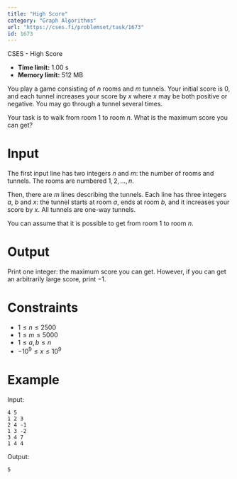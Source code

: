 ```yaml
---
title: "High Score"
category: "Graph Algorithms"
url: "https://cses.fi/problemset/task/1673"
id: 1673
---
```


CSES - High Score

  * **Time limit:** 1.00 s
  * **Memory limit:** 512 MB

You play a game consisting of $n$ rooms and $m$ tunnels. Your initial score is
$0$, and each tunnel increases your score by $x$ where $x$ may be both
positive or negative. You may go through a tunnel several times.

Your task is to walk from room $1$ to room $n$. What is the maximum score you
can get?

# Input

The first input line has two integers $n$ and $m$: the number of rooms and
tunnels. The rooms are numbered $1,2,\dots,n$.

Then, there are $m$ lines describing the tunnels. Each line has three integers
$a$, $b$ and $x$: the tunnel starts at room $a$, ends at room $b$, and it
increases your score by $x$. All tunnels are one-way tunnels.

You can assume that it is possible to get from room $1$ to room $n$.

# Output

Print one integer: the maximum score you can get. However, if you can get an
arbitrarily large score, print $-1$.

# Constraints

  * $1 \le n \le 2500$
  * $1 \le m \le 5000$
  * $1 \le a,b \le n$
  * $-10^9 \le x \le 10^9$

# Example

Input:

    
    
    4 5
    1 2 3
    2 4 -1
    1 3 -2
    3 4 7
    1 4 4
    

Output:

    
    
    5
    

